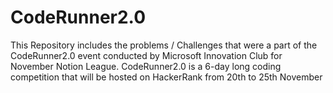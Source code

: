 # CodeRunner2.0
This Repository includes the problems / Challenges that were a part of the CodeRunner2.0 event conducted by Microsoft Innovation Club for November Notion League. CodeRunner2.0 is a 6-day long coding competition that will be hosted on HackerRank from 20th to 25th November
